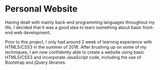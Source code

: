 # Personal Website
Having dealt with mainly back-end programming languages throughout my life, I decided that it was a good idea to learn something about 
basic front-end web development.  

Prior to this project, I only had around 2 week of learning experience with HTML5/CSS3 in the summer of 2018. After brushing up on some 
of my techniques, I am now confidently able to create a website using basic HTML5/CSS3 and incorporate JavaScript code, including the use 
of Bootstrap and jQuery libraries.  
